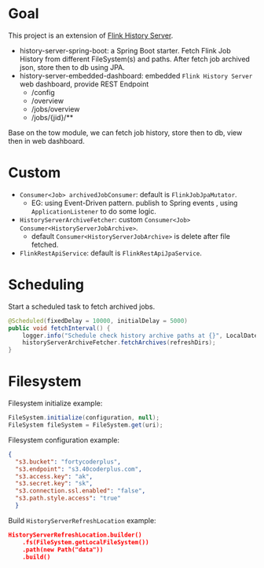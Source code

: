 # Goal

This project is an extension of [Flink History Server](https://nightlies.apache.org/flink/flink-docs-release-1.16/docs/deployment/advanced/historyserver/).

- history-server-spring-boot: a Spring Boot starter. Fetch Flink Job History from different FileSystem(s) and paths. After fetch job archived json, store then to db using JPA.
- history-server-embedded-dashboard: embedded `Flink History Server` web dashboard, provide REST Endpoint
  - /config
  - /overview
  - /jobs/overview
  - /jobs/{jid}/**

Base on the tow module, we can fetch job history, store then to db, view then in web dashboard.

# Custom

- `Consumer<Job> archivedJobConsumer`: default is `FlinkJobJpaMutator`.
  - EG: using Event-Driven pattern. publish to Spring events , using `ApplicationListener` to do some logic.
- `HistoryServerArchiveFetcher`: custom `Consumer<Job>` `Consumer<HistoryServerJobArchive>`.
  - default `Consumer<HistoryServerJobArchive>` is delete after file fetched.
- `FlinkRestApiService`: default is `FlinkRestApiJpaService`.

# Scheduling

Start a scheduled task to fetch archived jobs.

```java
@Scheduled(fixedDelay = 10000, initialDelay = 5000)
public void fetchInterval() {
    logger.info("Schedule check history archive paths at {}", LocalDateTime.now());
    historyServerArchiveFetcher.fetchArchives(refreshDirs);
}
```

# Filesystem

Filesystem initialize example:

```java
FileSystem.initialize(configuration, null);
FileSystem fileSystem = FileSystem.get(uri);
```

Filesystem configuration example:
```json
{
  "s3.bucket": "fortycoderplus",
  "s3.endpoint": "s3.40coderplus.com",
  "s3.access.key": "ak",
  "s3.secret.key": "sk",
  "s3.connection.ssl.enabled": "false",
  "s3.path.style.access": "true"
  }
```

Build `HistoryServerRefreshLocation` example:

```json
HistoryServerRefreshLocation.builder()
    .fs(FileSystem.getLocalFileSystem())
    .path(new Path("data"))
    .build()
```